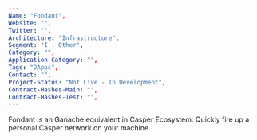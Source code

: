 ```yaml
--- 
Name: "Fondant", 
Website: "", 
Twitter: "", 
Architecture: "Infrastructure",
Segment: "I - Other",
Category: "",
Application-Category: "",
Tags: "DApps",
Contact: "",
Project-Status: "Not Live - In Development",
Contract-Hashes-Main: "",
Contract-Hashes-Test: "",
--- 
```

<!--lang:en--> 
Fondant is an Ganache equivalent in Casper Ecosystem: Quickly fire up a personal Casper network on your machine.
<!--lang:es--] 

<!--lang:de--] 

<!--lang:fr--] 

<!--lang:pl--] 

<!--lang:uk--] 

[!--lang:*--> 
